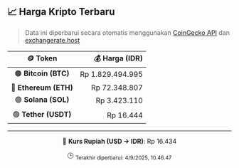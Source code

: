

<!-- HARGA_KRIPTO -->
## 📈 Harga Kripto Terbaru

> Data ini diperbarui secara otomatis menggunakan [CoinGecko API](https://www.coingecko.com/) dan [exchangerate.host](https://exchangerate.host/)

<div align="center">

| 🪙 Token | 💰 Harga (IDR) |
|:------:|---------------:|
| 🟠 **Bitcoin (BTC)**   | Rp 1.829.494.995 |
| 🔵 **Ethereum (ETH)**  | Rp 72.348.807 |
| 🟣 **Solana (SOL)**    | Rp 3.423.110 |
| 🟢 **Tether (USDT)**   | Rp 16.444 |

---

💱 **Kurs Rupiah (USD → IDR)**: Rp 16.434

🕒 <sub>Terakhir diperbarui: 4/9/2025, 10.46.47</sub>

</div>
<!-- /HARGA_KRIPTO -->
